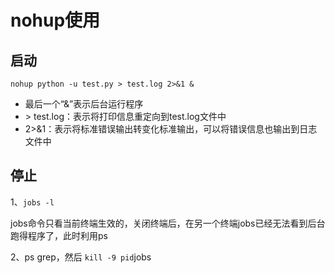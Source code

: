 # nohup使用

## 启动

```shell
nohup python -u test.py > test.log 2>&1 &
```

+ 最后一个“&”表示后台运行程序
+ \> test.log：表示将打印信息重定向到test.log文件中
+ 2>&1：表示将标准错误输出转变化标准输出，可以将错误信息也输出到日志文件中

## 停止

1、`jobs -l`

jobs命令只看当前终端生效的，关闭终端后，在另一个终端jobs已经无法看到后台跑得程序了，此时利用ps

2、ps grep，然后 `kill -9 pid`jobs
